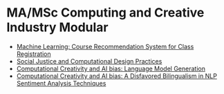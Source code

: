 # MA/MSc Computing and Creative Industry Modular


* [Machine Learning: Course Recommendation System for Class Registration](https://github.com/Yifan-FENG/personalization-ual)
* [Social Justice and Computational Design Practices](https://github.com/Yifan-FENG/feministcoding-ual)
* [Computational Creativity and AI bias: Language Model Generation](https://github.com/Yifan-FENG/machineintelligence-ual)
* [Computational Creativity and AI bias: A Disfavored Bilingualism in NLP Sentiment Analysis Techniques](https://yfeng.cargo.site)
